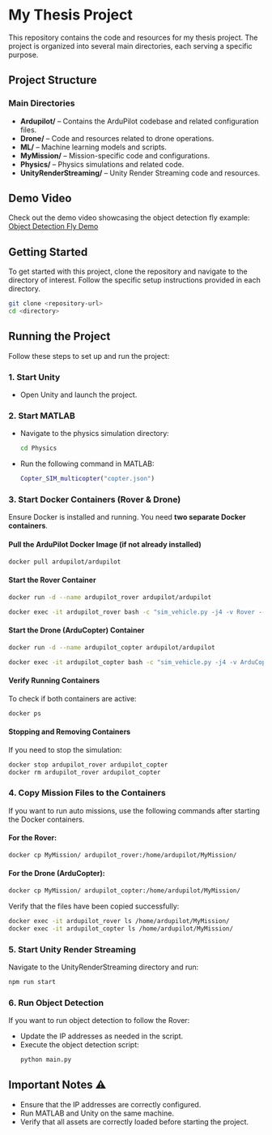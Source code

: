 # My Thesis Project

This repository contains the code and resources for my thesis project. The project is organized into several main directories, each serving a specific purpose.

## Project Structure

### Main Directories

- **Ardupilot/** – Contains the ArduPilot codebase and related configuration files.
- **Drone/** – Code and resources related to drone operations.
- **ML/** – Machine learning models and scripts.
- **MyMission/** – Mission-specific code and configurations.
- **Physics/** – Physics simulations and related code.
- **UnityRenderStreaming/** – Unity Render Streaming code and resources.

## Demo Video

Check out the demo video showcasing the object detection fly example:
[Object Detection Fly Demo](https://youtu.be/cW9KFUT225E)

## Getting Started

To get started with this project, clone the repository and navigate to the directory of interest. Follow the specific setup instructions provided in each directory.

```sh
git clone <repository-url>
cd <directory>
```

## Running the Project

Follow these steps to set up and run the project:

### 1. Start Unity
- Open Unity and launch the project.

### 2. Start MATLAB
- Navigate to the physics simulation directory:
  ```sh
  cd Physics
  ```
- Run the following command in MATLAB:
  ```matlab
  Copter_SIM_multicopter("copter.json")
  ```

### 3. Start Docker Containers (Rover & Drone)
Ensure Docker is installed and running. You need **two separate Docker containers**.

#### Pull the ArduPilot Docker Image (if not already installed)
```sh
docker pull ardupilot/ardupilot
```

#### Start the Rover Container
```sh
docker run -d --name ardupilot_rover ardupilot/ardupilot

docker exec -it ardupilot_rover bash -c "sim_vehicle.py -j4 -v Rover --out <ip>:14551 --out <ip>:14550"
```

#### Start the Drone (ArduCopter) Container
```sh
docker run -d --name ardupilot_copter ardupilot/ardupilot

docker exec -it ardupilot_copter bash -c "sim_vehicle.py -j4 -v ArduCopter -f json:<ip> --add-param-file=MyMission/Copter/param.param --out <ip>:14549"
```

#### Verify Running Containers
To check if both containers are active:
```sh
docker ps
```

#### Stopping and Removing Containers
If you need to stop the simulation:
```sh
docker stop ardupilot_rover ardupilot_copter
docker rm ardupilot_rover ardupilot_copter
```

### 4. Copy Mission Files to the Containers
If you want to run auto missions, use the following commands after starting the Docker containers.

#### For the Rover:
```sh
docker cp MyMission/ ardupilot_rover:/home/ardupilot/MyMission/
```

#### For the Drone (ArduCopter):
```sh
docker cp MyMission/ ardupilot_copter:/home/ardupilot/MyMission/
```

Verify that the files have been copied successfully:
```sh
docker exec -it ardupilot_rover ls /home/ardupilot/MyMission/
docker exec -it ardupilot_copter ls /home/ardupilot/MyMission/
```

### 5. Start Unity Render Streaming
Navigate to the UnityRenderStreaming directory and run:
```sh
npm run start
```

### 6. Run Object Detection
If you want to run object detection to follow the Rover:
- Update the IP addresses as needed in the script.
- Execute the object detection script:
  ```sh
  python main.py
  ```

## Important Notes ⚠️
- Ensure that the IP addresses are correctly configured.
- Run MATLAB and Unity on the same machine.
- Verify that all assets are correctly loaded before starting the project.

